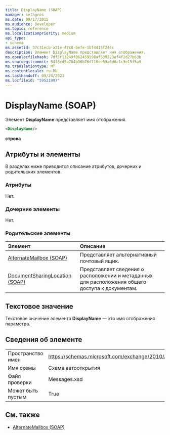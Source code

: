 ```yaml
---
title: DisplayName (SOAP)
manager: sethgros
ms.date: 09/17/2015
ms.audience: Developer
ms.topic: reference
ms.localizationpriority: medium
api_type:
- schema
ms.assetid: 37c31ecb-a21e-47c8-befe-1bf4415f244c
description: Элемент DisplayName представляет имя отображения.
ms.openlocfilehash: 7df5f13249f862459598af539223ef4f2d27b63b
ms.sourcegitcommit: 54f6cd5a704b36b76d110ee53a6d6c1c3e15f5a9
ms.translationtype: MT
ms.contentlocale: ru-RU
ms.lasthandoff: 09/24/2021
ms.locfileid: "59521997"
---
```

# <a name="displayname-soap"></a>DisplayName (SOAP)

Элемент **DisplayName** представляет имя отображения. 
  
```XML
<DisplayName/>
```

 **строка**
## <a name="attributes-and-elements"></a>Атрибуты и элементы

В разделах ниже приводится описание атрибутов, дочерних и родительских элементов.
  
### <a name="attributes"></a>Атрибуты

Нет.
  
### <a name="child-elements"></a>Дочерние элементы

Нет.
  
### <a name="parent-elements"></a>Родительские элементы

|**Элемент**|**Описание**|
|:-----|:-----|
|[AlternateMailbox (SOAP)](alternatemailbox-soap.md) <br/> |Представляет альтернативный почтовый ящик.  <br/> |
|[DocumentSharingLocation (SOAP)](documentsharinglocation-soap.md) <br/> |Представляет сведения о расположении и метаданных для расположения общего доступа к документам.  <br/> |
   
## <a name="text-value"></a>Текстовое значение

Текстовое значение элемента **DisplayName** — это имя отображения параметра. 
  
## <a name="element-information"></a>Сведения об элементе

|||
|:-----|:-----|
|Пространство имен  <br/> |https://schemas.microsoft.com/exchange/2010/Autodiscover  <br/> |
|Имя схемы  <br/> |Схема автооткрытия  <br/> |
|Файл проверки  <br/> |Messages.xsd  <br/> |
|Может быть пустым  <br/> |True  <br/> |
   
## <a name="see-also"></a>См. также

- [AlternateMailbox (SOAP)](alternatemailbox-soap.md)

